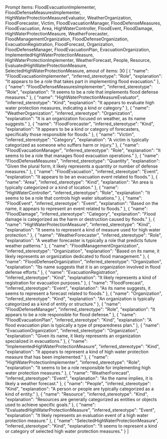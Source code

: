 Prompt items: 
FloodEvacuationImplementer, FloodDefenseMeasuresImplementer, HighWaterProtectionMeasureEvaluator, WeatherOrganization, FloodForecaster, Victim, FloodEvacuationManager, FloodDefenseMeasures, FloodEvacuation, Area, HighWaterController, FloodEvent, FloodDamage, HighWaterProtectionMeasure, WeatherForecaster, FloodManagementOrganization, FloodDefenseOrganization, EvacuationRegistration, FloodForecast, Organization, FloodDefenseManager, FloodEvacuationPlan, EvacuationOrganization, ImplementedHighWaterProtectionMeasure, HighWaterProtectionImplementer, WeatherForecast, People, Resource, EvaluatedHighWaterProtectionMeasure, SelectedHighWaterProtectionMeasure, 
amout of items: 30
 [
    {
        "name": "FloodEvacuationImplementer",
        "inferred_stereotype": "Role",
        "explanation": "It appears to be a role that takes part in implementing flood evacuation."
    },
    {
        "name": "FloodDefenseMeasuresImplementer",
        "inferred_stereotype": "Role",
        "explanation": "It seems to be a role that implements flood defense measures."
    },
    {
        "name": "HighWaterProtectionMeasureEvaluator",
        "inferred_stereotype": "Kind",
        "explanation": "It appears to evaluate high water protection measures, indicating a kind or category."
    },
    {
        "name": "WeatherOrganization",
        "inferred_stereotype": "Organization",
        "explanation": "It is an organization focused on weather, as its name suggests."
    },
    {
        "name": "FloodForecaster",
        "inferred_stereotype": "Kind",
        "explanation": "It appears to be a kind or category of forecasters, specifically those responsible for floods."
    },
    {
        "name": "Victim",
        "inferred_stereotype": "Category",
        "explanation": "A victim is typically categorized as someone who suffers harm or injury."
    },
    {
        "name": "FloodEvacuationManager",
        "inferred_stereotype": "Role",
        "explanation": "It seems to be a role that manages flood evacuation operations."
    },
    {
        "name": "FloodDefenseMeasures",
        "inferred_stereotype": "Quantity",
        "explanation": "Given the plural form, it likely represents a quantity or number of defense measures."
    },
    {
        "name": "FloodEvacuation",
        "inferred_stereotype": "Event",
        "explanation": "It appears to be an evacuation event related to floods."
    },
    {
        "name": "Area",
        "inferred_stereotype": "Kind",
        "explanation": "An area is typically categorized or a kind of location."
    },
    {
        "name": "HighWaterController",
        "inferred_stereotype": "Role",
        "explanation": "It seems to be a role that controls high water situations."
    },
    {
        "name": "FloodEvent",
        "inferred_stereotype": "Event",
        "explanation": "Based on the name, it appears to represent an event related to floods."
    },
    {
        "name": "FloodDamage",
        "inferred_stereotype": "Category",
        "explanation": "Flood damage is categorized as the harm or destruction caused by floods."
    },
    {
        "name": "HighWaterProtectionMeasure",
        "inferred_stereotype": "Kind",
        "explanation": "It seems to represent a kind of measure used for high water protection."
    },
    {
        "name": "WeatherForecaster",
        "inferred_stereotype": "Role",
        "explanation": "A weather forecaster is typically a role that predicts future weather patterns."
    },
    {
        "name": "FloodManagementOrganization",
        "inferred_stereotype": "Organization",
        "explanation": "Based on its name, it likely represents an organization dedicated to flood management."
    },
    {
        "name": "FloodDefenseOrganization",
        "inferred_stereotype": "Organization",
        "explanation": "Its name suggests that it is an organization involved in flood defense efforts."
    },
    {
        "name": "EvacuationRegistration",
        "inferred_stereotype": "Kind",
        "explanation": "It likely represents a kind of registration for evacuation purposes."
    },
    {
        "name": "FloodForecast",
        "inferred_stereotype": "Event",
        "explanation": "As its name suggests, it seems to represent a forecast related to floods."
    },
    {
        "name": "Organization",
        "inferred_stereotype": "Kind",
        "explanation": "An organization is typically categorized as a kind of entity or structure."
    },
    {
        "name": "FloodDefenseManager",
        "inferred_stereotype": "Role",
        "explanation": "It appears to be a role responsible for flood defense."
    },
    {
        "name": "FloodEvacuationPlan",
        "inferred_stereotype": "Kind",
        "explanation": "A flood evacuation plan is typically a type of preparedness plan."
    },
    {
        "name": "EvacuationOrganization",
        "inferred_stereotype": "Organization",
        "explanation": "Given its name, it likely represents an organization specialized in evacuations."
    },
    {
        "name": "ImplementedHighWaterProtectionMeasure",
        "inferred_stereotype": "Kind",
        "explanation": "It appears to represent a kind of high water protection measure that has been implemented."
    },
    {
        "name": "HighWaterProtectionImplementer",
        "inferred_stereotype": "Role",
        "explanation": "It seems to be a role responsible for implementing high water protection measures."
    },
    {
        "name": "WeatherForecast",
        "inferred_stereotype": "Event",
        "explanation": "As the name implies, it is likely a weather forecast."
    },
    {
        "name": "People",
        "inferred_stereotype": "Kind",
        "explanation": "A person or people are typically categorized as a kind of entity."
    },
    {
        "name": "Resource",
        "inferred_stereotype": "Kind",
        "explanation": "Resources are generally categorized as entities or objects used to achieve specific goals."
    },
    {
        "name": "EvaluatedHighWaterProtectionMeasure",
        "inferred_stereotype": "Event",
        "explanation": "It likely represents an evaluation event of a high water protection measure."
    },
    {
        "name": "SelectedHighWaterProtectionMeasure",
        "inferred_stereotype": "Kind",
        "explanation": "It seems to represent a kind or category of selected high water protection measures."
    }
]
